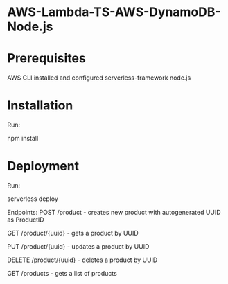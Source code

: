 # AWS-Lambda-TS-AWS-DynamoDB-Node.js

# Prerequisites
AWS CLI installed and configured
serverless-framework
node.js

# Installation
Run:

npm install

# Deployment
Run:

serverless deploy

Endpoints:
POST /product - creates new product with autogenerated UUID as ProductID

GET /product/{uuid} - gets a product by UUID

PUT /product/{uuid} - updates a product by UUID

DELETE /product/{uuid} - deletes a product by UUID

GET /products - gets a list of products
